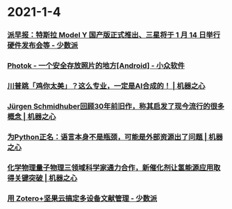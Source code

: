 
# 2021-1-4

### [派早报：特斯拉 Model Y 国产版正式推出、三星将于 1 月 14 日举行硬件发布会等 - 少数派](https://sspai.com/post/64383)

### [Photok - 一个安全存放照片的地方[Android] - 小众软件](https://www.appinn.com/photok-for-android/)

### [川普跳「鸡你太美」？这么专业，一定是AI合成的！ | 机器之心](https://www.jiqizhixin.com/articles/2021-01-04-4)

### [Jürgen Schmidhuber回顾30年前旧作，称其启发了现今流行的很多概念 | 机器之心](https://www.jiqizhixin.com/articles/2021-01-04-3)

### [为Python正名：语言本身不是瓶颈，可能是外部资源出了问题 | 机器之心](https://www.jiqizhixin.com/articles/2021-01-04-2)

### [化学物理量子物理三领域科学家通力合作，新催化剂让氢能源应用取得关键突破 | 机器之心](https://www.jiqizhixin.com/articles/2021-01-04)

### [用 Zotero+坚果云搞定多设备文献管理 - 少数派](https://sspai.com/post/64283)